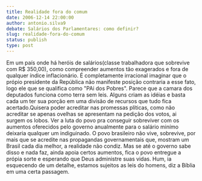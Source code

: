 ```yaml
---
title: Realidade fora do comum
date: 2006-12-14 22:00:00
author: antonio.silva9
debate: Salários dos Parlamentares: como definir?
slug: realidade-fora-do-comum
status: publish 
type: post
---
```


Em um país onde há heróis de salários(classe trabalhadora que sobrevive com R$ 350,00), como compreender aumentos tão exagerados e fora de qualquer índice inflacionário. É completamente irracional imaginar que o própio presidente da República não manifeste posição contraria a esse fato, logo ele que se qualifica como "PAi dos Pobres". Parece que a camara dos deputados funciona como terra sem leis. Alguns criam as idéias e basta cada um ter sua porção em uma divisão de recursos que tudo fica acertado.Quisera poder acreditar nas promessas plíticas, como não acreditar se apenas ovelhas se apresentam na pedição dos votos, ai surgem os lobos. Ver a luta do povo pra conseguir sobreviver com os aumentos oferecidos pelo governo anualmente para o salário minímo deixaria qualquer um indiguinado. O povo brasileiro não vive, sobrevive, por mais que se acredite nas propagandas governamentais que, mostram um Brasil cada dia melhor, a realidade não condiz. Mas se até o governo sabe disso e nada faz, ainda apoia certos aumentos, fica o povo entregue a própia sorte e esperando que Deus administre suas vidas. Hum, ia esquecendo de um detalhe, estamos sujeitos as leis do homens, diz a Bíblia em uma certa passagem.
